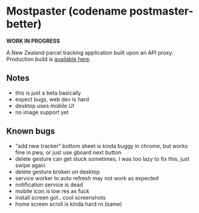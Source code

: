 # Mostpaster (codename postmaster-better)

**WORK IN PROGRESS**

A New Zealand parcel tracking application built upon an API proxy.
Production build is [available here](https://mostpaster.vercel.app).

## Notes
- this is just a beta basically
- expect bugs, web dev is hard
- desktop uses mobile UI
- no image support yet

## Known bugs
- "add new tracker" bottom sheet is kinda buggy in chrome, but works fine in pwa, or just use gboard next button
- delete gesture can get stuck sometimes, I was too lazy to fix this, just swipe again
- delete gesture broken on desktop
- service worker to auto refresh may not work as expected
- notification service is dead
- mobile icon is low res as fuck
- install screen got.. cool screenshots
- home screen scroll is kinda hard rn (same)
